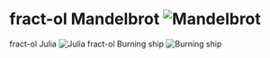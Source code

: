 # fract-ol Mandelbrot ![Mandelbrot](https://user-images.githubusercontent.com/91492137/160457815-5b8a4429-e69b-48fa-b5c0-bec786dc87ad.png)
fract-ol Julia ![Julia](https://user-images.githubusercontent.com/91492137/160458081-c89d34cf-3a91-49da-8725-976154ce4d41.png)
fract-ol Burning ship ![Burning ship](https://user-images.githubusercontent.com/91492137/160458108-a403252c-1fcf-42f0-a339-b599c704c726.png)
